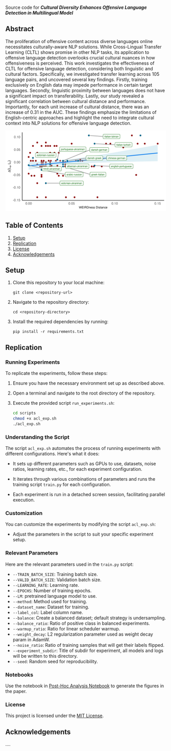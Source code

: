 Source code for _**Cultural Diversity Enhances Offensive Language Detection in Multilingual Model**_

## Abstract
The proliferation of offensive content across diverse languages online necessitates culturally-aware NLP solutions. While Cross-Lingual Transfer Learning (CLTL) shows promise in other NLP tasks, its application to offensive language detection overlooks crucial cultural nuances in how offensiveness is perceived. This work investigates the effectiveness of CLTL for offensive language detection, considering both linguistic and cultural factors. Specifically, we investigated transfer learning across 105 language pairs, and uncovered several key findings. Firstly, training exclusively on English data may impede performance in certain target languages. Secondly, linguistic proximity between languages does not have a significant impact on transferability. Lastly, our study revealed a significant correlation between cultural distance and performance. Importantly, for each unit increase of cultural distance, there was an increase of 0.31 in the AUC. These findings emphasize the limitations of English-centric approaches and highlight the need to integrate cultural context into NLP solutions for offensive language detection.

![Figure 1: comparison of learning dynamics over train and validation set for LoRA and fine-tuning](img/Figure1.png)



## Table of Contents

1. [Setup](#setup)
2. [Replication](#replication)
4. [License](#license)
5. [Acknowledgements](#acknowledgements)

<a name="setup"></a>
## Setup

1. Clone this repository to your local machine:

    ```
    git clone <repository-url>
    ```

2. Navigate to the repository directory:

    ```
    cd <repository-directory>
    ```

3. Install the required dependencies by running:

    ```
    pip install -r requirements.txt
    ```
<a name="replication"></a>
## Replication

### Running Experiments

To replicate the experiments, follow these steps:

1. Ensure you have the necessary environment set up as described above.

2. Open a terminal and navigate to the root directory of the repository.

3. Execute the provided script `run_experiments.sh`:

    ```bash
    cd scripts
    chmod +x acl_exp.sh
    ./acl_exp.sh
    ```

### Understanding the Script

The script `acl_exp.sh` automates the process of running experiments with different configurations. Here's what it does:

- It sets up different parameters such as GPUs to use, datasets, noise ratios, learning rates, etc., for each experiment configuration.

- It iterates through various combinations of parameters and runs the training script `train.py` for each configuration.

- Each experiment is run in a detached screen session, facilitating parallel execution.

### Customization

You can customize the experiments by modifying the script `acl_exp.sh`:

- Adjust the parameters in the script to suit your specific experiment setup.

### Relevant Parameters

Here are the relevant parameters used in the `train.py` script:

- `--TRAIN_BATCH_SIZE`: Training batch size.
- `--VALID_BATCH_SIZE`: Validation batch size.
- `--LEARNING_RATE`: Learning rate.
- `--EPOCHS`: Number of training epochs.
- `--LM`: pretrained language model to use.
- `--method`: Method used for training.
- `--dataset_name`: Dataset for training.
- `--label_col`: Label column name.
- `--balance`: Create a balanced dataset; default strategy is undersampling.
- `--balance_ratio`: Ratio of positive class in balanced experiments.
- `--warmup_ratio`: Ratio for linear scheduler warmup.
- `--weight_decay`: L2 regularization parameter used as weight decay param in AdamW.
- `--noise_ratio`: Ratio of training samples that will get their labels flipped.
- `--experiment_subdir`: Title of subdir for experiment, all models and logs will be written to this directory.
- `--seed`: Random seed for reproducibility.

### Notebooks

Use the notebook in [Post-Hoc Analysis Notebook](notebooks/post-hoc-analysis.ipynb) to generate the figures in the paper.
### License

This project is licensed under the [MIT License](LICENSE).

## Acknowledgements

....

